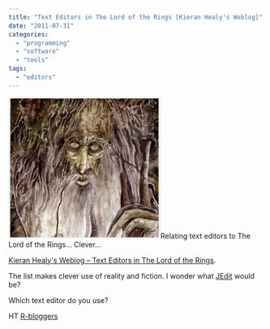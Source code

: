 ```yaml
---
title: "Text Editors in The Lord of the Rings [Kieran Healy's Weblog]"
date: "2011-07-31"
categories: 
  - "programming"
  - "software"
  - "tools"
tags: 
  - "editors"
---
```


![](images/fangorn-300x279.jpg "fangorn")Relating text editors to The Lord of the Rings... Clever...

[Kieran Healy's Weblog – Text Editors in The Lord of the Rings](http://www.kieranhealy.org/blog/archives/2011/07/29/text-editors-in-the-lord-of-the-rings/).

The list makes clever use of reality and fiction. I wonder what [JEdit](http://www.jedit.org/) would be?

Which text editor do you use?

HT [R-bloggers](http://www.r-bloggers.com/text-editors-in-the-lord-of-the-rings/?)
